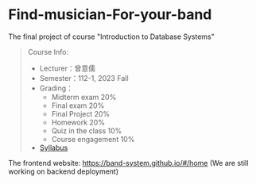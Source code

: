 # Find-musician-For-your-band
The final project of course "Introduction to Database Systems"
> Course Info:
> - Lecturer：曾意儒
> - Semester：112-1, 2023 Fall
> - Grading：
>     - Midterm exam 20%
>     - Final exam 20%
>     - Final Project 20%
>     - Homework 20%
>     - Quiz in the class 10%
>     - Course engagement 10%
> - [Syllabus](https://timetable.nycu.edu.tw/?r=main/crsoutline&Acy=112&Sem=1&CrsNo=515518&lang=zh-tw)

The frontend website: https://band-system.github.io/#/home (We are still working on backend deployment)
